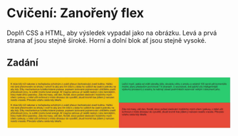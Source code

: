 # Cvičení: Zanořený flex

Doplň CSS a HTML, aby výsledek vypadal jako na obrázku. Levá a prvá strana ať jsou stejně široké. Horní a dolní blok ať jsou stejně vysoké.

## Zadání

![instrukce](vysledek.png)
